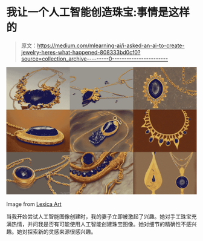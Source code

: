 # 我让一个人工智能创造珠宝:事情是这样的

> 原文：<https://medium.com/mlearning-ai/i-asked-an-ai-to-create-jewelry-heres-what-happened-808333bd0cf0?source=collection_archive---------0----------------------->

![](img/fd91128325182a937bca13e7ac352114.png)

Image from [Lexica Art](https://lexica.art/?q=8cc25ee6-7211-4d89-a89c-7627c722645a)

当我开始尝试人工智能图像创建时，我的妻子立即被激起了兴趣。她对手工珠宝充满热情，并问我是否有可能使用人工智能创建珠宝图像。她对细节的精确性不感兴趣。她对探索新的灵感来源很感兴趣。